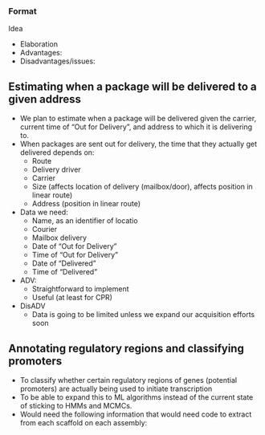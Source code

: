 ### Format
Idea
- Elaboration
- Advantages:
- Disadvantages/issues:

## Estimating when a package will be delivered to a given address
- We plan to estimate when a package will be delivered given the carrier, current time of “Out for Delivery”, and address to which it is delivering to.
- When packages are sent out for delivery, the time that they actually get delivered depends on:
	- Route
	- Delivery driver
	- Carrier
	- Size (affects location of delivery (mailbox/door), affects position in linear route)
	- Address (position in linear route)
- Data we need:
	- Name, as an identifier of locatio
	- Courier
	- Mailbox delivery
	- Date of “Out for Delivery”
	- Time of “Out for Delivery”
	- Date of “Delivered”
	- Time of “Delivered”
- ADV:
	- Straightforward to implement
	- Useful (at least for CPR)
- DisADV
	- Data is going to be limited unless we expand our acquisition efforts soon

## Annotating regulatory regions and classifying promoters
- To classify whether certain regulatory regions of genes (potential promoters) are actually being used to initiate transcription
- To be able to expand this to ML algorithms instead of the current state of sticking to HMMs and MCMCs.
- Would need the following information that would need code to extract from each scaffold on each assembly:
